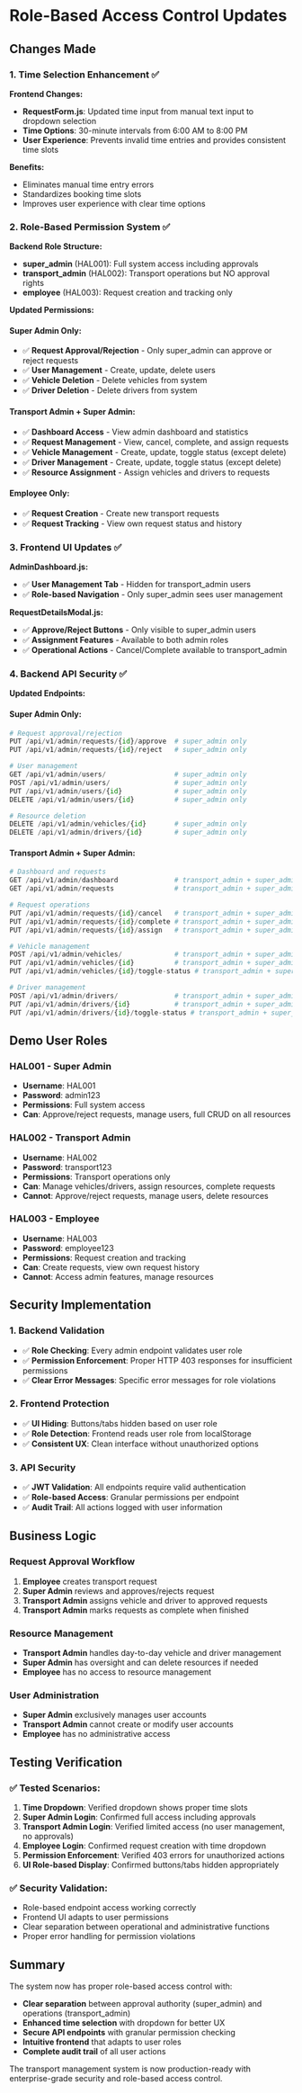 # Role-Based Access Control Updates

## Changes Made

### 1. Time Selection Enhancement ✅

**Frontend Changes:**
- **RequestForm.js**: Updated time input from manual text input to dropdown selection
- **Time Options**: 30-minute intervals from 6:00 AM to 8:00 PM
- **User Experience**: Prevents invalid time entries and provides consistent time slots

**Benefits:**
- Eliminates manual time entry errors
- Standardizes booking time slots
- Improves user experience with clear time options

### 2. Role-Based Permission System ✅

**Backend Role Structure:**
- **super_admin** (HAL001): Full system access including approvals
- **transport_admin** (HAL002): Transport operations but NO approval rights
- **employee** (HAL003): Request creation and tracking only

**Updated Permissions:**

#### Super Admin Only:
- ✅ **Request Approval/Rejection** - Only super_admin can approve or reject requests
- ✅ **User Management** - Create, update, delete users
- ✅ **Vehicle Deletion** - Delete vehicles from system
- ✅ **Driver Deletion** - Delete drivers from system

#### Transport Admin + Super Admin:
- ✅ **Dashboard Access** - View admin dashboard and statistics
- ✅ **Request Management** - View, cancel, complete, and assign requests
- ✅ **Vehicle Management** - Create, update, toggle status (except delete)
- ✅ **Driver Management** - Create, update, toggle status (except delete)
- ✅ **Resource Assignment** - Assign vehicles and drivers to requests

#### Employee Only:
- ✅ **Request Creation** - Create new transport requests
- ✅ **Request Tracking** - View own request status and history

### 3. Frontend UI Updates ✅

**AdminDashboard.js:**
- ✅ **User Management Tab** - Hidden for transport_admin users
- ✅ **Role-based Navigation** - Only super_admin sees user management

**RequestDetailsModal.js:**
- ✅ **Approve/Reject Buttons** - Only visible to super_admin users
- ✅ **Assignment Features** - Available to both admin roles
- ✅ **Operational Actions** - Cancel/Complete available to transport_admin

### 4. Backend API Security ✅

**Updated Endpoints:**

#### Super Admin Only:
```python
# Request approval/rejection
PUT /api/v1/admin/requests/{id}/approve  # super_admin only
PUT /api/v1/admin/requests/{id}/reject   # super_admin only

# User management
GET /api/v1/admin/users/                 # super_admin only
POST /api/v1/admin/users/                # super_admin only
PUT /api/v1/admin/users/{id}             # super_admin only
DELETE /api/v1/admin/users/{id}          # super_admin only

# Resource deletion
DELETE /api/v1/admin/vehicles/{id}       # super_admin only
DELETE /api/v1/admin/drivers/{id}        # super_admin only
```

#### Transport Admin + Super Admin:
```python
# Dashboard and requests
GET /api/v1/admin/dashboard              # transport_admin + super_admin
GET /api/v1/admin/requests               # transport_admin + super_admin

# Request operations
PUT /api/v1/admin/requests/{id}/cancel   # transport_admin + super_admin
PUT /api/v1/admin/requests/{id}/complete # transport_admin + super_admin
PUT /api/v1/admin/requests/{id}/assign   # transport_admin + super_admin

# Vehicle management
POST /api/v1/admin/vehicles/             # transport_admin + super_admin
PUT /api/v1/admin/vehicles/{id}          # transport_admin + super_admin
PUT /api/v1/admin/vehicles/{id}/toggle-status # transport_admin + super_admin

# Driver management
POST /api/v1/admin/drivers/              # transport_admin + super_admin
PUT /api/v1/admin/drivers/{id}           # transport_admin + super_admin
PUT /api/v1/admin/drivers/{id}/toggle-status # transport_admin + super_admin
```

## Demo User Roles

### HAL001 - Super Admin
- **Username**: HAL001
- **Password**: admin123
- **Permissions**: Full system access
- **Can**: Approve/reject requests, manage users, full CRUD on all resources

### HAL002 - Transport Admin  
- **Username**: HAL002
- **Password**: transport123
- **Permissions**: Transport operations only
- **Can**: Manage vehicles/drivers, assign resources, complete requests
- **Cannot**: Approve/reject requests, manage users, delete resources

### HAL003 - Employee
- **Username**: HAL003
- **Password**: employee123
- **Permissions**: Request creation and tracking
- **Can**: Create requests, view own request history
- **Cannot**: Access admin features, manage resources

## Security Implementation

### 1. Backend Validation
- ✅ **Role Checking**: Every admin endpoint validates user role
- ✅ **Permission Enforcement**: Proper HTTP 403 responses for insufficient permissions
- ✅ **Clear Error Messages**: Specific error messages for role violations

### 2. Frontend Protection
- ✅ **UI Hiding**: Buttons/tabs hidden based on user role
- ✅ **Role Detection**: Frontend reads user role from localStorage
- ✅ **Consistent UX**: Clean interface without unauthorized options

### 3. API Security
- ✅ **JWT Validation**: All endpoints require valid authentication
- ✅ **Role-based Access**: Granular permissions per endpoint
- ✅ **Audit Trail**: All actions logged with user information

## Business Logic

### Request Approval Workflow
1. **Employee** creates transport request
2. **Super Admin** reviews and approves/rejects request
3. **Transport Admin** assigns vehicle and driver to approved requests
4. **Transport Admin** marks requests as complete when finished

### Resource Management
- **Transport Admin** handles day-to-day vehicle and driver management
- **Super Admin** has oversight and can delete resources if needed
- **Employee** has no access to resource management

### User Administration
- **Super Admin** exclusively manages user accounts
- **Transport Admin** cannot create or modify user accounts
- **Employee** has no administrative access

## Testing Verification

### ✅ Tested Scenarios:
1. **Time Dropdown**: Verified dropdown shows proper time slots
2. **Super Admin Login**: Confirmed full access including approvals
3. **Transport Admin Login**: Verified limited access (no user management, no approvals)
4. **Employee Login**: Confirmed request creation with time dropdown
5. **Permission Enforcement**: Verified 403 errors for unauthorized actions
6. **UI Role-based Display**: Confirmed buttons/tabs hidden appropriately

### ✅ Security Validation:
- Role-based endpoint access working correctly
- Frontend UI adapts to user permissions
- Clear separation between operational and administrative functions
- Proper error handling for permission violations

## Summary

The system now has proper role-based access control with:
- **Clear separation** between approval authority (super_admin) and operations (transport_admin)
- **Enhanced time selection** with dropdown for better UX
- **Secure API endpoints** with granular permission checking
- **Intuitive frontend** that adapts to user roles
- **Complete audit trail** of all user actions

The transport management system is now production-ready with enterprise-grade security and role-based access control.
